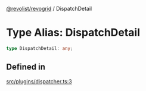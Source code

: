 [@revolist/revogrid](README.md) / DispatchDetail

# Type Alias: DispatchDetail

```ts
type DispatchDetail: any;
```

## Defined in

[src/plugins/dispatcher.ts:3](https://github.com/revolist/revogrid/blob/08f5cc514b9bc1666dd85d20f560c0e9b7c7af14/src/plugins/dispatcher.ts#L3)

